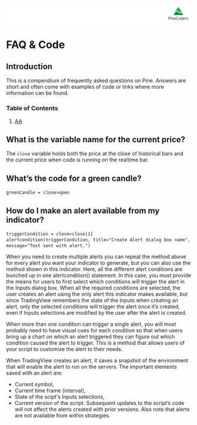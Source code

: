 ![logo](../../images/pinelong.png "Pine")

# FAQ & Code

## Introduction

This is a compendium of frequently asked questions on Pine. Answers are short and often come with examples of code or links where more information can be found.

### Table of Contents

1. [AA](#script-structure)

## What is the variable name for the current price? 
The `close` variable holds both the price at the close of historical bars and the current price when code is running on the realtime bar.

## What’s the code for a green candle?
```
greenCandle = close>open
```

## How do I make an alert available from my indicator?
```
triggerCondition = close>close[1]
alertcondition(triggerCondition, title="Create Alert dialog box name", message="Text sent with alert.")
```
When you need to create multiple alerts you can repeat the method above for every alert you want your indicator to generate, but you can also use the method shown in this indicator. Here, all the different alert conditions are bunched up in one alertcondition() statement. In this case, you must provide the means for users to first select which conditions will trigger the alert in the Inputs dialog box. When all the required conditions are selected, the user creates an alert using the only alert this indicator makes available, but since TradingView remembers the state of the Inputs when creating an alert, only the selected conditions will trigger the alert once it’s created, even if Inputs selections are modified by the user after the alert is created.

When more than one condition can trigger a single alert, you will most probably need to have visual cues for each condition so that when users bring up a chart on which an alert triggered they can figure out which condition caused the alert to trigger. This is a method that allows users of your script to customize the alert to their needs.

When TradingView creates an alert, it saves a snapshot of the environment that will enable the alert to run on the servers. The important elements saved with an alert are:
- Current symbol,
- Current time frame (interval),
- State of the scipt's Inputs selections,
- Current version of the script. Subsequent updates to the script’s code will not affect the alerts created with prior versions.
Also note that alerts are not available from within strategies.

